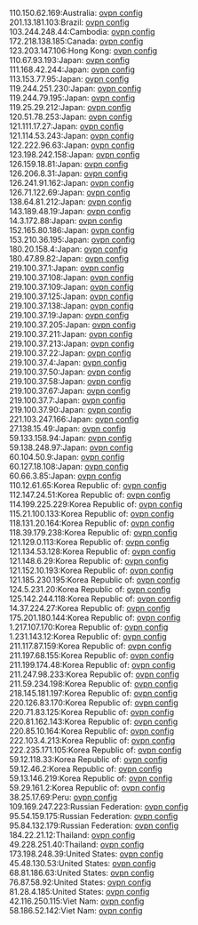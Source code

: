 110.150.62.169:Australia: [ovpn config](vpn/110_150_62_169.ovpn)  
201.13.181.103:Brazil: [ovpn config](vpn/201_13_181_103.ovpn)  
103.244.248.44:Cambodia: [ovpn config](vpn/103_244_248_44.ovpn)  
172.218.138.185:Canada: [ovpn config](vpn/172_218_138_185.ovpn)  
123.203.147.106:Hong Kong: [ovpn config](vpn/123_203_147_106.ovpn)  
110.67.93.193:Japan: [ovpn config](vpn/110_67_93_193.ovpn)  
111.168.42.244:Japan: [ovpn config](vpn/111_168_42_244.ovpn)  
113.153.77.95:Japan: [ovpn config](vpn/113_153_77_95.ovpn)  
119.244.251.230:Japan: [ovpn config](vpn/119_244_251_230.ovpn)  
119.244.79.195:Japan: [ovpn config](vpn/119_244_79_195.ovpn)  
119.25.29.212:Japan: [ovpn config](vpn/119_25_29_212.ovpn)  
120.51.78.253:Japan: [ovpn config](vpn/120_51_78_253.ovpn)  
121.111.17.27:Japan: [ovpn config](vpn/121_111_17_27.ovpn)  
121.114.53.243:Japan: [ovpn config](vpn/121_114_53_243.ovpn)  
122.222.96.63:Japan: [ovpn config](vpn/122_222_96_63.ovpn)  
123.198.242.158:Japan: [ovpn config](vpn/123_198_242_158.ovpn)  
126.159.18.81:Japan: [ovpn config](vpn/126_159_18_81.ovpn)  
126.206.8.31:Japan: [ovpn config](vpn/126_206_8_31.ovpn)  
126.241.91.162:Japan: [ovpn config](vpn/126_241_91_162.ovpn)  
126.71.122.69:Japan: [ovpn config](vpn/126_71_122_69.ovpn)  
138.64.81.212:Japan: [ovpn config](vpn/138_64_81_212.ovpn)  
143.189.48.19:Japan: [ovpn config](vpn/143_189_48_19.ovpn)  
14.3.172.88:Japan: [ovpn config](vpn/14_3_172_88.ovpn)  
152.165.80.186:Japan: [ovpn config](vpn/152_165_80_186.ovpn)  
153.210.36.195:Japan: [ovpn config](vpn/153_210_36_195.ovpn)  
180.20.158.4:Japan: [ovpn config](vpn/180_20_158_4.ovpn)  
180.47.89.82:Japan: [ovpn config](vpn/180_47_89_82.ovpn)  
219.100.37.1:Japan: [ovpn config](vpn/219_100_37_1.ovpn)  
219.100.37.108:Japan: [ovpn config](vpn/219_100_37_108.ovpn)  
219.100.37.109:Japan: [ovpn config](vpn/219_100_37_109.ovpn)  
219.100.37.125:Japan: [ovpn config](vpn/219_100_37_125.ovpn)  
219.100.37.138:Japan: [ovpn config](vpn/219_100_37_138.ovpn)  
219.100.37.19:Japan: [ovpn config](vpn/219_100_37_19.ovpn)  
219.100.37.205:Japan: [ovpn config](vpn/219_100_37_205.ovpn)  
219.100.37.211:Japan: [ovpn config](vpn/219_100_37_211.ovpn)  
219.100.37.213:Japan: [ovpn config](vpn/219_100_37_213.ovpn)  
219.100.37.22:Japan: [ovpn config](vpn/219_100_37_22.ovpn)  
219.100.37.4:Japan: [ovpn config](vpn/219_100_37_4.ovpn)  
219.100.37.50:Japan: [ovpn config](vpn/219_100_37_50.ovpn)  
219.100.37.58:Japan: [ovpn config](vpn/219_100_37_58.ovpn)  
219.100.37.67:Japan: [ovpn config](vpn/219_100_37_67.ovpn)  
219.100.37.7:Japan: [ovpn config](vpn/219_100_37_7.ovpn)  
219.100.37.90:Japan: [ovpn config](vpn/219_100_37_90.ovpn)  
221.103.247.166:Japan: [ovpn config](vpn/221_103_247_166.ovpn)  
27.138.15.49:Japan: [ovpn config](vpn/27_138_15_49.ovpn)  
59.133.158.94:Japan: [ovpn config](vpn/59_133_158_94.ovpn)  
59.138.248.97:Japan: [ovpn config](vpn/59_138_248_97.ovpn)  
60.104.50.9:Japan: [ovpn config](vpn/60_104_50_9.ovpn)  
60.127.18.108:Japan: [ovpn config](vpn/60_127_18_108.ovpn)  
60.66.3.85:Japan: [ovpn config](vpn/60_66_3_85.ovpn)  
110.12.61.65:Korea Republic of: [ovpn config](vpn/110_12_61_65.ovpn)  
112.147.24.51:Korea Republic of: [ovpn config](vpn/112_147_24_51.ovpn)  
114.199.225.229:Korea Republic of: [ovpn config](vpn/114_199_225_229.ovpn)  
115.21.100.133:Korea Republic of: [ovpn config](vpn/115_21_100_133.ovpn)  
118.131.20.164:Korea Republic of: [ovpn config](vpn/118_131_20_164.ovpn)  
118.39.179.238:Korea Republic of: [ovpn config](vpn/118_39_179_238.ovpn)  
121.129.0.113:Korea Republic of: [ovpn config](vpn/121_129_0_113.ovpn)  
121.134.53.128:Korea Republic of: [ovpn config](vpn/121_134_53_128.ovpn)  
121.148.6.29:Korea Republic of: [ovpn config](vpn/121_148_6_29.ovpn)  
121.152.10.193:Korea Republic of: [ovpn config](vpn/121_152_10_193.ovpn)  
121.185.230.195:Korea Republic of: [ovpn config](vpn/121_185_230_195.ovpn)  
124.5.231.20:Korea Republic of: [ovpn config](vpn/124_5_231_20.ovpn)  
125.142.244.118:Korea Republic of: [ovpn config](vpn/125_142_244_118.ovpn)  
14.37.224.27:Korea Republic of: [ovpn config](vpn/14_37_224_27.ovpn)  
175.201.180.144:Korea Republic of: [ovpn config](vpn/175_201_180_144.ovpn)  
1.217.107.170:Korea Republic of: [ovpn config](vpn/1_217_107_170.ovpn)  
1.231.143.12:Korea Republic of: [ovpn config](vpn/1_231_143_12.ovpn)  
211.117.87.159:Korea Republic of: [ovpn config](vpn/211_117_87_159.ovpn)  
211.197.68.155:Korea Republic of: [ovpn config](vpn/211_197_68_155.ovpn)  
211.199.174.48:Korea Republic of: [ovpn config](vpn/211_199_174_48.ovpn)  
211.247.98.233:Korea Republic of: [ovpn config](vpn/211_247_98_233.ovpn)  
211.59.234.198:Korea Republic of: [ovpn config](vpn/211_59_234_198.ovpn)  
218.145.181.197:Korea Republic of: [ovpn config](vpn/218_145_181_197.ovpn)  
220.126.83.170:Korea Republic of: [ovpn config](vpn/220_126_83_170.ovpn)  
220.71.83.125:Korea Republic of: [ovpn config](vpn/220_71_83_125.ovpn)  
220.81.162.143:Korea Republic of: [ovpn config](vpn/220_81_162_143.ovpn)  
220.85.10.164:Korea Republic of: [ovpn config](vpn/220_85_10_164.ovpn)  
222.103.4.213:Korea Republic of: [ovpn config](vpn/222_103_4_213.ovpn)  
222.235.171.105:Korea Republic of: [ovpn config](vpn/222_235_171_105.ovpn)  
59.12.118.33:Korea Republic of: [ovpn config](vpn/59_12_118_33.ovpn)  
59.12.46.2:Korea Republic of: [ovpn config](vpn/59_12_46_2.ovpn)  
59.13.146.219:Korea Republic of: [ovpn config](vpn/59_13_146_219.ovpn)  
59.29.161.2:Korea Republic of: [ovpn config](vpn/59_29_161_2.ovpn)  
38.25.17.69:Peru: [ovpn config](vpn/38_25_17_69.ovpn)  
109.169.247.223:Russian Federation: [ovpn config](vpn/109_169_247_223.ovpn)  
95.54.159.175:Russian Federation: [ovpn config](vpn/95_54_159_175.ovpn)  
95.84.132.179:Russian Federation: [ovpn config](vpn/95_84_132_179.ovpn)  
184.22.21.12:Thailand: [ovpn config](vpn/184_22_21_12.ovpn)  
49.228.251.40:Thailand: [ovpn config](vpn/49_228_251_40.ovpn)  
173.198.248.39:United States: [ovpn config](vpn/173_198_248_39.ovpn)  
45.48.130.53:United States: [ovpn config](vpn/45_48_130_53.ovpn)  
68.81.186.63:United States: [ovpn config](vpn/68_81_186_63.ovpn)  
76.87.58.92:United States: [ovpn config](vpn/76_87_58_92.ovpn)  
81.28.4.185:United States: [ovpn config](vpn/81_28_4_185.ovpn)  
42.116.250.115:Viet Nam: [ovpn config](vpn/42_116_250_115.ovpn)  
58.186.52.142:Viet Nam: [ovpn config](vpn/58_186_52_142.ovpn)  
